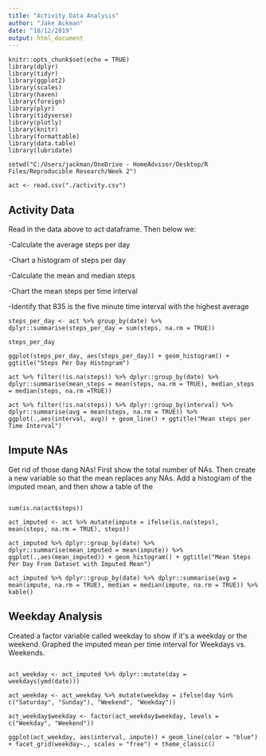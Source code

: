 ```yaml
---
title: "Activity Data Analysis"
author: "Jake Ackman"
date: "10/12/2019"
output: html_document
---
```


```{r setup, include=FALSE, echo = TRUE}
knitr::opts_chunk$set(echo = TRUE)
library(dplyr)
library(tidyr)
library(ggplot2)
library(scales)
library(haven)
library(foreign)
library(plyr)
library(tidyverse)
library(plotly)
library(knitr)
library(formattable)
library(data.table)
library(lubridate)

setwd("C:/Users/jackman/OneDrive - HomeAdvisor/Desktop/R Files/Reproducible Research/Week 2")

act <- read.csv("./activity.csv")

```

## Activity Data

Read in the data above to act dataframe. Then below we:

-Calculate the average steps per day

-Chart a histogram of steps per day

-Calculate the mean and median steps

-Chart the mean steps per time interval

-Identify that 835 is the five minute time interval with the highest average

```{r }
steps_per_day <- act %>% group_by(date) %>% dplyr::summarise(steps_per_day = sum(steps, na.rm = TRUE))

steps_per_day

ggplot(steps_per_day, aes(steps_per_day)) + geom_histogram() + ggtitle("Steps Per Day Histogram")

act %>% filter(!is.na(steps)) %>% dplyr::group_by(date) %>% dplyr::summarise(mean_steps = mean(steps, na.rm = TRUE), median_steps = median(steps, na.rm =TRUE))

act %>% filter(!is.na(steps)) %>% dplyr::group_by(interval) %>% dplyr::summarise(avg = mean(steps, na.rm = TRUE)) %>% ggplot(.,aes(interval, avg)) + geom_line() + ggtitle("Mean steps per Time Interval")

```

## Impute NAs

Get rid of those dang NAs! First show the total number of NAs. Then create a new variable so that the mean replaces any NAs. Add a histogram of the imputed mean, and then show a table of the 

```{r echo = TRUE}

sum(is.na(act$steps))

act_imputed <- act %>% mutate(impute = ifelse(is.na(steps), mean(steps, na.rm = TRUE), steps))

act_imputed %>% dplyr::group_by(date) %>% dplyr::summarise(mean_imputed = mean(impute)) %>% ggplot(.,aes(mean_imputed)) + geom_histogram() + ggtitle("Mean Steps Per Day From Dataset with Imputed Mean")

act_imputed %>% dplyr::group_by(date) %>% dplyr::summarise(avg = mean(impute, na.rm = TRUE), median = median(impute, na.rm = TRUE)) %>% kable()

```


## Weekday Analysis

Created a factor variable called weekday to show if it's a weekday or the weekend. Graphed the imputed mean per time interval for Weekdays vs. Weekends.

```{r echo = TRUE}

act_weekday <- act_imputed %>% dplyr::mutate(day = weekdays(ymd(date)))

act_weekday <- act_weekday %>% mutate(weekday = ifelse(day %in% c("Saturday", "Sunday"), "Weekend", "Weekday"))

act_weekday$weekday <- factor(act_weekday$weekday, levels = c("Weekday", "Weekend"))

ggplot(act_weekday, aes(interval, impute)) + geom_line(color = "blue") + facet_grid(weekday~., scales = "free") + theme_classic()


```

